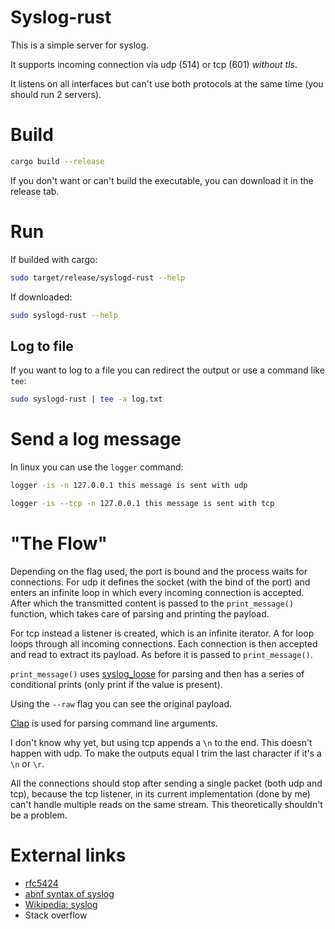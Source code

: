 # Syslog-rust

This is a simple server for syslog.

It supports incoming connection via udp (514) or tcp (601) _without tls_.

It listens on all interfaces but can't use both protocols at the same time (you should run 2 servers).

# Build

```bash
cargo build --release
```

If you don't want or can't build the executable, you can download it in the release tab.

# Run

If builded with cargo:
```bash
sudo target/release/syslogd-rust --help
```

If downloaded:
```bash
sudo syslogd-rust --help
```

## Log to file

If you want to log to a file you can redirect the output or use a command like `tee`:

```bash
sudo syslogd-rust | tee -a log.txt
```

# Send a log message

In linux you can use the `logger` command:

```bash
logger -is -n 127.0.0.1 this message is sent with udp
```

```bash
logger -is --tcp -n 127.0.0.1 this message is sent with tcp
```

# "The Flow"

Depending on the flag used, the port is bound and the process waits for connections.
For udp it defines the socket (with the bind of the port) and enters an infinite loop in which every incoming connection is accepted.
After which the transmitted content is passed to the `print_message()` function, which takes care of parsing and printing the payload.

For tcp instead a listener is created, which is an infinite iterator.
A for loop loops through all incoming connections.
Each connection is then accepted and read to extract its payload.
As before it is passed to `print_message()`.

`print_message()` uses [syslog_loose](https://crates.io/crates/syslog_loose) for parsing and then has a series of conditional prints (only print if the value is present).

Using the `--raw` flag you can see the original payload.

[Clap](https://crates.io/crates/clap) is used for parsing command line arguments.

I don't know why yet, but using tcp appends a `\n` to the end.
This doesn't happen with udp.
To make the outputs equal I trim the last character if it's a `\n` or `\r`.

All the connections should stop after sending a single packet (both udp and tcp), because the tcp listener, in its current implementation (done by me) can't handle multiple reads on the same stream.
This theoretically shouldn't be a problem.

# External links

- [rfc5424](https://datatracker.ietf.org/doc/html/rfc5424)
- [abnf syntax of syslog](https://datatracker.ietf.org/doc/html/rfc5424#section-6)
- [Wikipedia: syslog](https://en.wikipedia.org/wiki/Syslog)
- Stack overflow